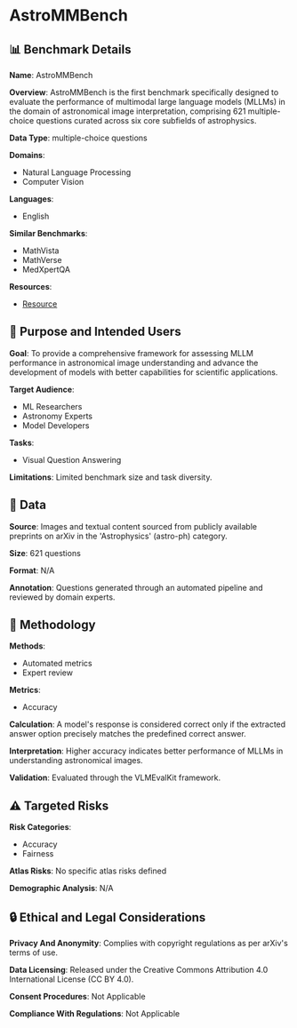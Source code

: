 # AstroMMBench

## 📊 Benchmark Details

**Name**: AstroMMBench

**Overview**: AstroMMBench is the first benchmark specifically designed to evaluate the performance of multimodal large language models (MLLMs) in the domain of astronomical image interpretation, comprising 621 multiple-choice questions curated across six core subfields of astrophysics.

**Data Type**: multiple-choice questions

**Domains**:
- Natural Language Processing
- Computer Vision

**Languages**:
- English

**Similar Benchmarks**:
- MathVista
- MathVerse
- MedXpertQA

**Resources**:
- [Resource](https://arxiv.org/abs/2510.00063)

## 🎯 Purpose and Intended Users

**Goal**: To provide a comprehensive framework for assessing MLLM performance in astronomical image understanding and advance the development of models with better capabilities for scientific applications.

**Target Audience**:
- ML Researchers
- Astronomy Experts
- Model Developers

**Tasks**:
- Visual Question Answering

**Limitations**: Limited benchmark size and task diversity.

## 💾 Data

**Source**: Images and textual content sourced from publicly available preprints on arXiv in the 'Astrophysics' (astro-ph) category.

**Size**: 621 questions

**Format**: N/A

**Annotation**: Questions generated through an automated pipeline and reviewed by domain experts.

## 🔬 Methodology

**Methods**:
- Automated metrics
- Expert review

**Metrics**:
- Accuracy

**Calculation**: A model's response is considered correct only if the extracted answer option precisely matches the predefined correct answer.

**Interpretation**: Higher accuracy indicates better performance of MLLMs in understanding astronomical images.

**Validation**: Evaluated through the VLMEvalKit framework.

## ⚠️ Targeted Risks

**Risk Categories**:
- Accuracy
- Fairness

**Atlas Risks**:
No specific atlas risks defined

**Demographic Analysis**: N/A

## 🔒 Ethical and Legal Considerations

**Privacy And Anonymity**: Complies with copyright regulations as per arXiv's terms of use.

**Data Licensing**: Released under the Creative Commons Attribution 4.0 International License (CC BY 4.0).

**Consent Procedures**: Not Applicable

**Compliance With Regulations**: Not Applicable
